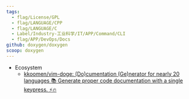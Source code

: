 ```yaml
---
tags:
  - flag/License/GPL
  - flag/LANGUAGE/CPP
  - flag/LANGUAGE/C
  - Label/Industry-工业科学/IT/APP/Command/CLI
  - flag/APP/DevOps/Docs
github: doxygen/doxygen
scoop: doxygen
---
```


- Ecosystem
    - [kkoomen/vim-doge: (Do)cumentation (Ge)nerator for nearly 20 languages 📚 Generate proper code documentation with a single keypress. ⚡️🔥](https://github.com/kkoomen/vim-doge)
